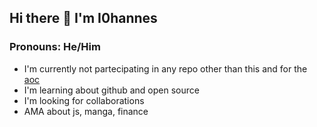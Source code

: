 ## Hi there 👋 I'm I0hannes
### Pronouns: He/Him
- I'm currently not partecipating in any repo other than this and for the [aoc](adventofcode.com)
- I'm learning about github and open source
- I'm looking for collaborations
- AMA about js, manga, finance


<!--
**I0hannes/I0hannes** is a ✨ _special_ ✨ repository because its `README.md` (this file) appears on your GitHub profile.

Here are some ideas to get you started:

- 🔭 I’m currently working on ...
- 🌱 I’m currently learning ...
- 👯 I’m looking to collaborate on ...
- 🤔 I’m looking for help with ...
- 💬 Ask me about ...
- 📫 How to reach me: ...
- 😄 Pronouns: ...
- ⚡ Fun fact: ...
-->
